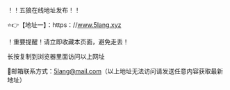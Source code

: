 ！️！️五狼在线地址发布！️！️

⭐️👉【地址一】：https：//www.5lang.xyz

！️重要提醒！️请立即收藏本页面，避免走丢！

长按复制到浏览器里面访问以上网址

📧邮箱联系方式：5lang@mail.com（以上地址无法访问请发送任意内容获取最新地址）

 
